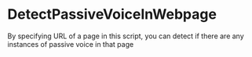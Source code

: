 # DetectPassiveVoiceInWebpage
By specifying URL of a page in this script, you can detect if there are any instances of passive voice in that page
